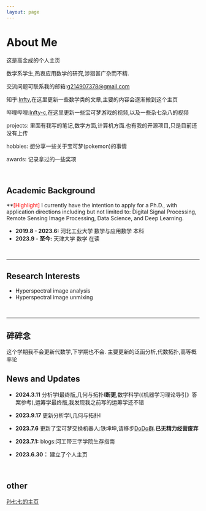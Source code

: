 ```yaml
---
layout: page
---
```


# About Me

[//]:<img src="https://caihanlin.com/caihanlin.jpg" class="floatpic" width="360" height="480">

这是高金成的个人主页

数学系学生,热衷应用数学的研究,涉猎甚广杂而不精.

交流问题可联系我的邮箱:g214907378@gmail.com

知乎:[Infty](https://www.zhihu.com/people/wu-xin-72-24),在这里更新一些数学类的文章,主要的内容会逐渐搬到这个主页

哔哩哔哩:[Infty-c](https://space.bilibili.com/425085633?spm_id_from=333.1007.0.0),在这里更新一些宝可梦游戏的视频,以及一些杂七杂八的视频

projects: 里面有我写的笔记,数学方面,计算机方面.也有我的开源项目,只是目前还没有上传

hobbies: 想分享一些关于宝可梦(pokemon)的事情

awards: 记录拿过的一些奖项

<br>

## Academic Background

**<font color='red'>[Highlight]</font> I currently have the intention to apply for a Ph.D., with application directions including but not limited to: Digital Signal Processing, Remote Sensing Image Processing, Data Science, and Deep Learning.

- **2019.8 - 2023.6:** 河北工业大学 数学与应用数学 本科
- **2023.9 - 至今:** 天津大学 数学 在读

<br>

---

## Research Interests

- Hyperspectral image analysis
- Hyperspectral image unmixing

<br>

---

## 碎碎念

这个学期我不会更新代数学,下学期也不会. 主要更新的泛函分析,代数拓扑,高等概率论

## News and Updates

- **2024.3.11** 分析学I最终版,几何与拓扑I**断更**,数学科学(《机器学习理论导引》答案参考),运筹学最终版,我发现我之前写的运筹学还不错

- **2023.9.17** 更新分析学I,几何与拓扑I

- **2023.7.6** 更新了宝可梦交换机器人:铁坤坤,请移步[DoDo群](https://imdodo.com/s/213672).**已无精力经营废弃**

- **2023.7.1:** blogs:河工带三字学院生存指南

- **2023.6.30：** 建立了个人主页

<br>

## other

[孙七七的主页](https://tysunseven.github.io/)
